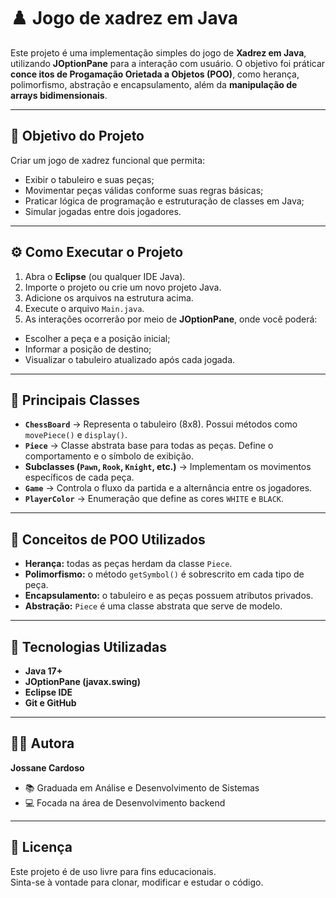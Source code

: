 # ♟️ Jogo de xadrez em Java

Este projeto é uma implementação simples do jogo de **Xadrez em Java**, utilizando **JOptionPane** para a interação com usuário. O objetivo foi práticar **conce itos de Progamação Orietada a Objetos (POO)**, como herança, polimorfismo, abstração e encapsulamento, além da **manipulação de arrays bidimensionais**.

---
## 🧠 Objetivo do Projeto
Criar um jogo de xadrez funcional que permita:
- Exibir o tabuleiro e suas peças;
- Movimentar peças válidas conforme suas regras básicas;
- Praticar lógica de programação e estruturação de classes em Java;
- Simular jogadas entre dois jogadores.

---
## ⚙️ Como Executar o Projeto
1. Abra o **Eclipse** (ou qualquer IDE Java).
2. Importe o projeto ou crie um novo projeto Java.
3. Adicione os arquivos na estrutura acima.
4. Execute o arquivo `Main.java`.
5. As interações ocorrerão por meio de **JOptionPane**, onde você poderá:
- Escolher a peça e a posição inicial;
- Informar a posição de destino;
- Visualizar o tabuleiro atualizado após cada jogada.

---
## 🧱 Principais Classes
- **`ChessBoard`** → Representa o tabuleiro (8x8). Possui métodos como `movePiece()` e `display()`.
- **`Piece`** → Classe abstrata base para todas as peças. Define o comportamento e o símbolo de exibição.
- **Subclasses (`Pawn`, `Rook`, `Knight`, etc.)** → Implementam os movimentos específicos de cada peça.
- **`Game`** → Controla o fluxo da partida e a alternância entre os jogadores.
- **`PlayerColor`** → Enumeração que define as cores `WHITE` e `BLACK`.

---

## 🧩 Conceitos de POO Utilizados
- **Herança:** todas as peças herdam da classe `Piece`.
- **Polimorfismo:** o método `getSymbol()` é sobrescrito em cada tipo de peça.
- **Encapsulamento:** o tabuleiro e as peças possuem atributos privados.
- **Abstração:** `Piece` é uma classe abstrata que serve de modelo.

---
## 🚀 Tecnologias Utilizadas
- **Java 17+**
- **JOptionPane (javax.swing)**
- **Eclipse IDE**
- **Git e GitHub**

---
## 👩‍💻 Autora
**Jossane Cardoso**
- 📚 Graduada em Análise e Desenvolvimento de Sistemas 
- 💻 Focada na área de Desenvolvimento backend

---
## 🏁 Licença
Este projeto é de uso livre para fins educacionais.  
Sinta-se à vontade para clonar, modificar e estudar o código. 
